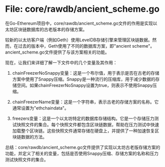 # File: core/rawdb/ancient_scheme.go

在Go-Ethereum项目中，core/rawdb/ancient_scheme.go文件的作用是实现以太坊区块链数据库的古老版本的存储方案。

较新的以太坊客户端（例如Geth）使用LevelDB存储引擎来管理区块链数据。然而，在过去的版本中，Geth使用了不同的数据库方案，即"ancient scheme"。ancient_scheme.go文件提供了与该方案相关的功能。

现在，让我们来详细了解一下文件中的几个变量及其作用：

1. chainFreezerNoSnappy变量：这是一个布尔值，用于表示是否在古老的存储方案中使用了Snappy压缩。Snappy是一种流行的压缩库，用于减少数据的存储空间。如果chainFreezerNoSnappy设置为true，则表示不使用Snappy压缩。

2. chainFreezerName变量：这是一个字符串，表示古老的存储方案的名称。它通常设置为"ethchaindata"。

3. freezers变量：这是一个以太坊特定的数据库存储结构。它是一个存储压力测试快照文件的集合。每个快照文件都包含区块链数据，帮助在压力测试中快速加载整个区块链。这些快照文件通常存储在硬盘上，并提供了一种加速恢复区块链数据的方法。

总结：core/rawdb/ancient_scheme.go文件提供了实现以太坊古老版存储方案的功能，并定义了相关的变量，包括是否使用Snappy压缩、存储方案的名称和压力测试快照文件的集合。

